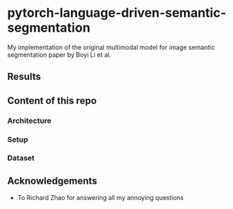 # pytorch-language-driven-semantic-segmentation

My implementation of the original multimodal model for image semantic segmentation paper by Boyi Li et al.

## Results

## Content of this repo

### Architecture

### Setup

### Dataset 
<!-- 
### Training the dense prediction transformer (DPT)

### Training Lseg -->

## Acknowledgements
- To Richard Zhao for answering all my annoying questions